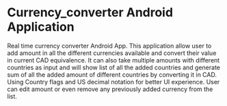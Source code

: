 # Currency_converter Android Application
Real time currency converter Android App.
This application allow user to add amount in all the different currencies available and convert their value in current CAD equivalence.
It can also take multiple amounts with different countries as input and will show list of all the added countries and generate sum of all the added amount of different countries by converting it in CAD.
Using Country flags and US decimal notation for better UI experience.
User can edit amount or even remove any previously added currency from the list.
 
